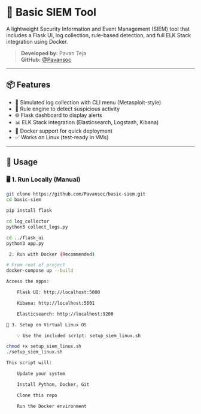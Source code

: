 # 🔐 Basic SIEM Tool

A lightweight Security Information and Event Management (SIEM) tool that includes a Flask UI, log collection, rule-based detection, and full ELK Stack integration using Docker.

> **Developed by:** Pavan Teja  
> **GitHub:** [@Pavansoc](https://github.com/Pavansoc)

---

## 📦 Features

- 🧪 Simulated log collection with CLI menu (Metasploit-style)
- 📜 Rule engine to detect suspicious activity
- 🌐 Flask dashboard to display alerts
- 📊 ELK Stack integration (Elasticsearch, Logstash, Kibana)
- 🐳 Docker support for quick deployment
- ✅ Works on Linux (test-ready in VMs)

---

## 🚀 Usage

### 🖥️ 1. Run Locally (Manual)

```bash
git clone https://github.com/Pavansoc/basic-siem.git
cd basic-siem

pip install flask

cd log_collector
python3 collect_logs.py

cd ../flask_ui
python3 app.py

 2. Run with Docker (Recommended)

# From root of project
docker-compose up --build

Access the apps:

    Flask UI: http://localhost:5000

    Kibana: http://localhost:5601

    Elasticsearch: http://localhost:9200

🧪 3. Setup on Virtual Linux OS

    💡 Use the included script: setup_siem_linux.sh

chmod +x setup_siem_linux.sh
./setup_siem_linux.sh

This script will:

    Update your system

    Install Python, Docker, Git

    Clone this repo

    Run the Docker environment
    